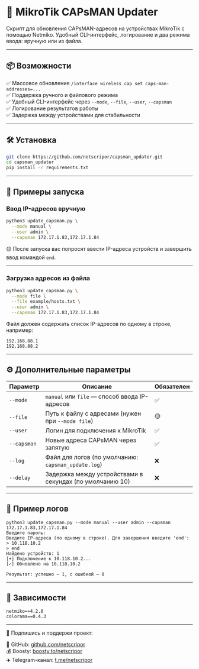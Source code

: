 # 🔁 MikroTik CAPsMAN Updater

Скрипт для обновления CAPsMAN-адресов на устройствах MikroTik с помощью Netmiko. Удобный CLI-интерфейс, логирование и два режима ввода: вручную или из файла.

---

## 📦 Возможности

✅ Массовое обновление `/interface wireless cap set caps-man-addresses=...`  
✅ Поддержка ручного и файлового режима  
✅ Удобный CLI-интерфейс через `--mode`, `--file`, `--user`, `--capsman`  
✅ Логирование результатов работы  
✅ Задержка между устройствами для стабильности

---

## 🛠️ Установка

```bash
git clone https://github.com/netscripor/capsman_updater.git
cd capsman_updater
pip install -r requirements.txt
````

---

## 🚀 Примеры запуска

### Ввод IP-адресов вручную

```bash
python3 update_capsman.py \
  --mode manual \
  --user admin \
  --capsman 172.17.1.83,172.17.1.84
```

🟡 После запуска вас попросят ввести IP-адреса устройств и завершить ввод командой `end`.

---

### Загрузка адресов из файла

```bash
python3 update_capsman.py \
  --mode file \
  --file example/hosts.txt \
  --user admin \
  --capsman 172.17.1.83,172.17.1.84
```

Файл должен содержать список IP-адресов по одному в строке, например:

```
192.168.88.1
192.168.88.2
```

---

## ⚙️ Дополнительные параметры

|Параметр|Описание|Обязателен|
|---|---|---|
|`--mode`|`manual` или `file` — способ ввода IP-адресов|✅|
|`--file`|Путь к файлу с адресами (нужен при `--mode file`)|🟡|
|`--user`|Логин для подключения к MikroTik|✅|
|`--capsman`|Новые адреса CAPsMAN через запятую|✅|
|`--log`|Файл для логов (по умолчанию: `capsman_update.log`)|❌|
|`--delay`|Задержка между устройствами в секундах (по умолчанию 10)|❌|

---

## 📝 Пример логов

```log
python3 update_capsman.py --mode manual --user admin --capsman 172.17.1.83,172.17.1.84
Введите пароль:
Введите IP-адреса (по одному в строке). Для завершения введите 'end':
> 10.118.10.2
> end
Найдено устройств: 1
[+] Подключение к 10.118.10.2...
[✓] Обновлено на 10.118.10.2

Результат: успешно — 1, с ошибкой — 0

```

---

## 🔧 Зависимости
```
netmiko==4.2.0
colorama==0.4.3
```
---

📡 Подпишись и поддержи проект:

🔗 GitHub: [github.com/netscripor](https://github.com/netscripor)  
💰 Boosty: [boosty.to/netscripor](https://boosty.to/netscripor)  
✈️ Telegram-канал: [t.me/netscripor](https://t.me/netscripor)
